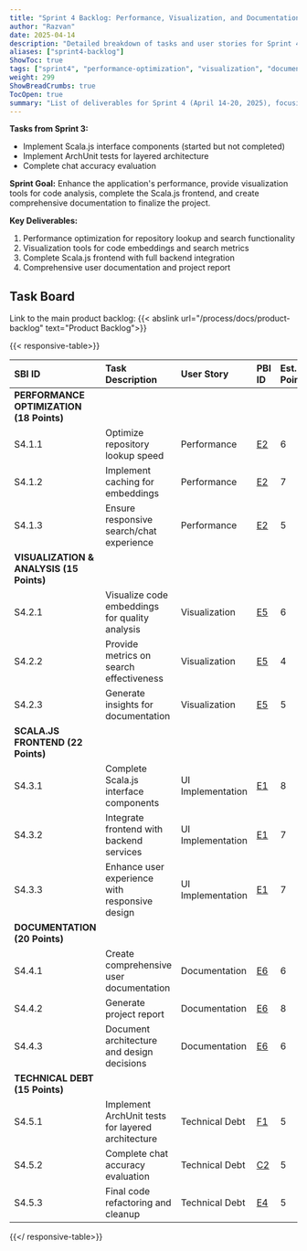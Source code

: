 ```yaml
---
title: "Sprint 4 Backlog: Performance, Visualization, and Documentation"
author: "Razvan"
date: 2025-04-14
description: "Detailed breakdown of tasks and user stories for Sprint 4's performance optimization, visualization features, and documentation"
aliases: ["sprint4-backlog"]
ShowToc: true
tags: ["sprint4", "performance-optimization", "visualization", "documentation", "scala-js"]
weight: 299
ShowBreadCrumbs: true
TocOpen: true
summary: "List of deliverables for Sprint 4 (April 14-20, 2025), focusing on performance optimization, visualization features, and documentation completion."
---
```



**Tasks from Sprint 3:**
- Implement Scala.js interface components (started but not completed)
- Implement ArchUnit tests for layered architecture
- Complete chat accuracy evaluation

**Sprint Goal:** Enhance the application's performance, provide visualization tools for code analysis, complete the Scala.js frontend, and create comprehensive documentation to finalize the project.

**Key Deliverables:**
1. Performance optimization for repository lookup and search functionality
2. Visualization tools for code embeddings and search metrics
3. Complete Scala.js frontend with full backend integration
4. Comprehensive user documentation and project report

## Task Board

Link to the main product backlog: {{< abslink url="/process/docs/product-backlog" text="Product Backlog">}}

{{< responsive-table>}}

| SBI ID                                   | Task Description                                  | User Story        | PBI ID                      | Est. Points | Status         |
| :--------------------------------------- | :------------------------------------------------ | :---------------- | :-------------------------- | :---------- | :------------- |
| **PERFORMANCE OPTIMIZATION (18 Points)** |                                                   |                   |                             |             |                |
| S4.1.1                                   | Optimize repository lookup speed                  | Performance       | [E2](../../product-backlog) | 6           | ✓ (config)     |
| S4.1.2                                   | Implement caching for embeddings                  | Performance       | [E2](../../product-backlog) | 7           | ✓              |
| S4.1.3                                   | Ensure responsive search/chat experience          | Performance       | [E2](../../product-backlog) | 5           | ✓ (status-bar) |
| **VISUALIZATION & ANALYSIS (15 Points)** |                                                   |                   |                             |             |                |
| S4.2.1                                   | Visualize code embeddings for quality analysis    | Visualization     | [E5](../../product-backlog) | 6           | ✓ (scatter)    |
| S4.2.2                                   | Provide metrics on search effectiveness           | Visualization     | [E5](../../product-backlog) | 4           | ✓ (pair-wise)  |
| S4.2.3                                   | Generate insights for documentation               | Visualization     | [E5](../../product-backlog) | 5           | ✓              |
| **SCALA.JS FRONTEND (22 Points)**        |                                                   |                   |                             |             |                |
| S4.3.1                                   | Complete Scala.js interface components            | UI Implementation | [E1](../../product-backlog) | 8           | ✓              |
| S4.3.2                                   | Integrate frontend with backend services          | UI Implementation | [E1](../../product-backlog) | 7           | ✓              |
| S4.3.3                                   | Enhance user experience with responsive design    | UI Implementation | [E1](../../product-backlog) | 7           | ✓              |
| **DOCUMENTATION (20 Points)**            |                                                   |                   |                             |             |                |
| S4.4.1                                   | Create comprehensive user documentation           | Documentation     | [E6](../../product-backlog) | 6           | ✓              |
| S4.4.2                                   | Generate project report                           | Documentation     | [E6](../../product-backlog) | 8           | ✓              |
| S4.4.3                                   | Document architecture and design decisions        | Documentation     | [E6](../../product-backlog) | 6           | ✓              |
| **TECHNICAL DEBT (15 Points)**           |                                                   |                   |                             |             |                |
| S4.5.1                                   | Implement ArchUnit tests for layered architecture | Technical Debt    | [F1](../../product-backlog) | 5           | ✓              |
| S4.5.2                                   | Complete chat accuracy evaluation                 | Technical Debt    | [C2](../../product-backlog) | 5           | ✓ (report)     |
| S4.5.3                                   | Final code refactoring and cleanup                | Technical Debt    | [E4](../../product-backlog) | 5           | ✓              |


{{</ responsive-table>}}
